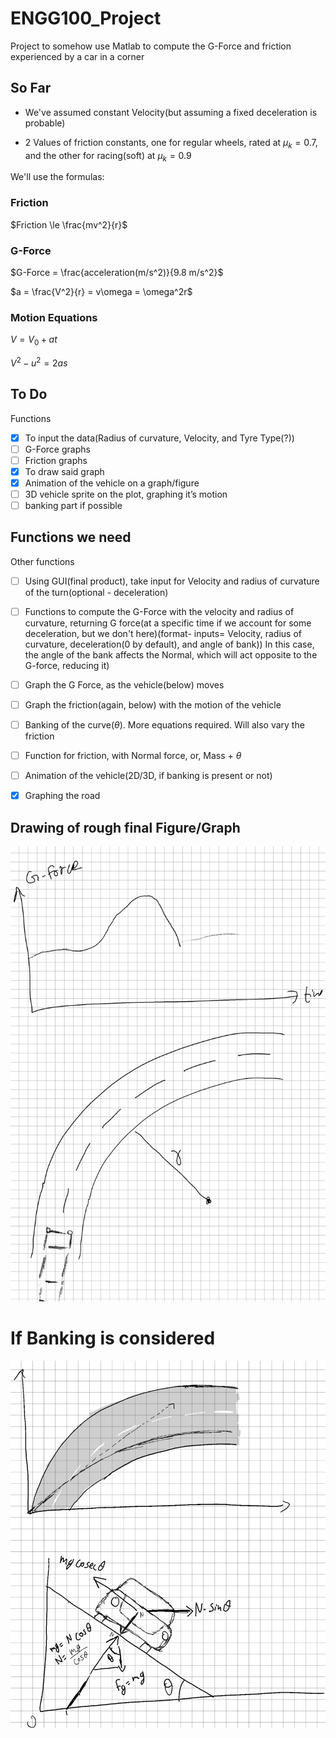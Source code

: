 # ENGG100_Project
Project to somehow use Matlab to compute the G-Force and friction experienced by a car in a corner

## So Far
- We've assumed constant Velocity(but assuming a fixed deceleration is probable)

- 2 Values of friction constants, one for regular wheels, rated at $\mu_k=0.7$, and the other for racing(soft) at $\mu_k=0.9$

We'll use the formulas: 
### Friction
$Friction \le \frac{mv^2}{r}$

### G-Force
$G-Force = \frac{acceleration(m/s^2)}{9.8 m/s^2}$

$a = \frac{V^2}{r} = v\omega = \omega^2r$
### Motion Equations

$V = V_0 + at$

$V^2-u^2 = 2as$

## To Do
 Functions
- [x] To input the data(Radius of curvature, Velocity, and Tyre Type(?))
- [ ] G-Force graphs
- [ ] Friction graphs
- [x] To draw said graph
- [x] Animation of the vehicle on a graph/figure
- [ ] 3D vehicle sprite on the plot, graphing it’s motion
- [ ] banking part if possible

## Functions we need
 Other functions
- [ ] Using GUI(final product), take input for Velocity and radius of curvature of the turn(optional - deceleration) 
- [ ] Functions to compute the G-Force with the velocity and radius of curvature, returning G force(at a specific time 
if we account for some deceleration, but we don't here)(format- inputs= Velocity, radius of curvature, deceleration(0 by default), and angle of bank))
In this case, the angle of the bank affects the Normal, which will act opposite to the G-force, reducing it)
- [ ] Graph the G Force, as the vehicle(below) moves
- [ ] Graph the friction(again, below) with the motion of the vehicle
- [ ] Banking of the curve($\theta$). More equations required. Will also vary the friction
- [ ] Function for friction, with Normal force, or, Mass + $\theta$
- [ ] Animation of the vehicle(2D/3D, if banking is present or not)
- [x] Graphing the road


## Drawing of rough final Figure/Graph
![Rough Representation of the end result/Figure](/Pic.jpg)

# If Banking is considered
![Rough Drawing and hopefully correct equations](/Bank.jpg) 